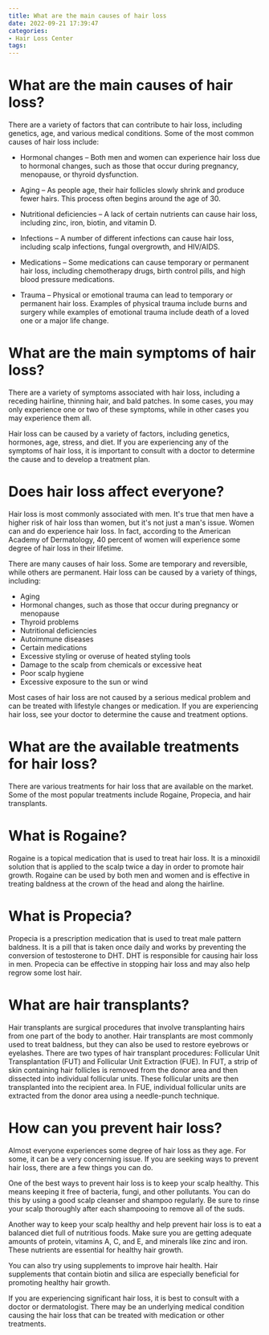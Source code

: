 ```yaml
---
title: What are the main causes of hair loss
date: 2022-09-21 17:39:47
categories:
- Hair Loss Center
tags:
---
```



#  What are the main causes of hair loss?

There are a variety of factors that can contribute to hair loss, including genetics, age, and various medical conditions. Some of the most common causes of hair loss include:

* Hormonal changes – Both men and women can experience hair loss due to hormonal changes, such as those that occur during pregnancy, menopause, or thyroid dysfunction.

* Aging – As people age, their hair follicles slowly shrink and produce fewer hairs. This process often begins around the age of 30.

* Nutritional deficiencies – A lack of certain nutrients can cause hair loss, including zinc, iron, biotin, and vitamin D.

* Infections – A number of different infections can cause hair loss, including scalp infections, fungal overgrowth, and HIV/AIDS.

* Medications – Some medications can cause temporary or permanent hair loss, including chemotherapy drugs, birth control pills, and high blood pressure medications.

* Trauma – Physical or emotional trauma can lead to temporary or permanent hair loss. Examples of physical trauma include burns and surgery while examples of emotional trauma include death of a loved one or a major life change.

#  What are the main symptoms of hair loss?

There are a variety of symptoms associated with hair loss, including a receding hairline, thinning hair, and bald patches. In some cases, you may only experience one or two of these symptoms, while in other cases you may experience them all.

Hair loss can be caused by a variety of factors, including genetics, hormones, age, stress, and diet. If you are experiencing any of the symptoms of hair loss, it is important to consult with a doctor to determine the cause and to develop a treatment plan.

#  Does hair loss affect everyone?

Hair loss is most commonly associated with men. It's true that men have a higher risk of hair loss than women, but it's not just a man's issue. Women can and do experience hair loss. In fact, according to the American Academy of Dermatology, 40 percent of women will experience some degree of hair loss in their lifetime.

There are many causes of hair loss. Some are temporary and reversible, while others are permanent. Hair loss can be caused by a variety of things, including:

- Aging
- Hormonal changes, such as those that occur during pregnancy or menopause
- Thyroid problems
- Nutritional deficiencies
- Autoimmune diseases
- Certain medications
- Excessive styling or overuse of heated styling tools
- Damage to the scalp from chemicals or excessive heat
- Poor scalp hygiene
- Excessive exposure to the sun or wind

Most cases of hair loss are not caused by a serious medical problem and can be treated with lifestyle changes or medication. If you are experiencing hair loss, see your doctor to determine the cause and treatment options.

#  What are the available treatments for hair loss?

There are various treatments for hair loss that are available on the market. Some of the most popular treatments include Rogaine, Propecia, and hair transplants.

# What is Rogaine?
Rogaine is a topical medication that is used to treat hair loss. It is a minoxidil solution that is applied to the scalp twice a day in order to promote hair growth. Rogaine can be used by both men and women and is effective in treating baldness at the crown of the head and along the hairline.

# What is Propecia?
Propecia is a prescription medication that is used to treat male pattern baldness. It is a pill that is taken once daily and works by preventing the conversion of testosterone to DHT. DHT is responsible for causing hair loss in men. Propecia can be effective in stopping hair loss and may also help regrow some lost hair.

# What are hair transplants?
Hair transplants are surgical procedures that involve transplanting hairs from one part of the body to another. Hair transplants are most commonly used to treat baldness, but they can also be used to restore eyebrows or eyelashes. There are two types of hair transplant procedures: Follicular Unit Transplantation (FUT) and Follicular Unit Extraction (FUE). In FUT, a strip of skin containing hair follicles is removed from the donor area and then dissected into individual follicular units. These follicular units are then transplanted into the recipient area. In FUE, individual follicular units are extracted from the donor area using a needle-punch technique.

#  How can you prevent hair loss?

Almost everyone experiences some degree of hair loss as they age. For some, it can be a very concerning issue. If you are seeking ways to prevent hair loss, there are a few things you can do.

One of the best ways to prevent hair loss is to keep your scalp healthy. This means keeping it free of bacteria, fungi, and other pollutants. You can do this by using a good scalp cleanser and shampoo regularly. Be sure to rinse your scalp thoroughly after each shampooing to remove all of the suds.

Another way to keep your scalp healthy and help prevent hair loss is to eat a balanced diet full of nutritious foods. Make sure you are getting adequate amounts of protein, vitamins A, C, and E, and minerals like zinc and iron. These nutrients are essential for healthy hair growth.

You can also try using supplements to improve hair health. Hair supplements that contain biotin and silica are especially beneficial for promoting healthy hair growth.

If you are experiencing significant hair loss, it is best to consult with a doctor or dermatologist. There may be an underlying medical condition causing the hair loss that can be treated with medication or other treatments.